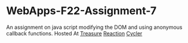 # WebApps-F22-Assignment-7
An assignment on java script modifying the DOM and using anonymous callback functions.
Hosted At
[Treasure](https://44-563-web-apps-f22.github.io/44563-webapps-assignment-7-manishareddy09/treasure.html)
[Reaction](https://44-563-web-apps-f22.github.io/44563-webapps-assignment-7-manishareddy09/reaction.html)
[Cycler](https://44-563-web-apps-f22.github.io/44563-webapps-assignment-7-manishareddy09/cycler.html)
